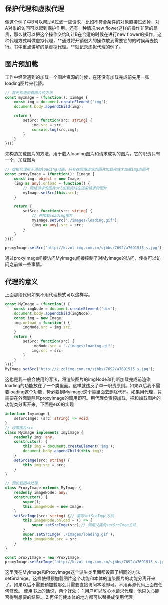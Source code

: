 ## 保护代理和虚拟代理
像这个例子中B可以帮助A过滤一些请求，比如不符合条件的对象直接过滤掉，对A对象的访问可以起到保护作用。还有一种情况new flower这样的操作非常的昂贵，那么就可以把这个操作交给B,让B在合适的时候在进行new flower的操作，这种代理方式叫做虚拟代理，**通过将开销很大的操作放到需要它的的时候再去执行。书中重点讲解的是虚拟代理。**就记录虚拟代理的例子。


## 图片预加载
工作中经常遇到的加载一个图片资源的时候，在还没有加载完成前先用一张loading图片来代替。
```typescript
// 首先构造加载图片的方法
const myImage = (function(): Iimage {
    const img = document.createElement('img');
    document.body.appendChild(img);

    return {
        setSrc: function(src: string) {
            img.src = src;
            console.log(src,img);
        }
    }
})()
```
先构造加载图片的方法，用于载入loading图片和请求成功的图片，它的职责只有一个，加载图片

```typescript
// 虚拟代理用于添加loading动画，只有在网络请求的图片加载完成才加载img的图片
const proxyImage = (function(): Iimage {
    const img: object = new Image;
    (img as any).onload = function() {
        // 网络请求的图片url加载完成在渲染请求的图片
        myImage.setSrc(this.src);
    }

    return {
        setSrc: function(src: string) {
            // 先加载loading图片
            myImage.setSrc('./images/loading.gif');
            (img as any).src = src;
        }
    }
})()

proxyImage.setSrc('http://k.zol-img.com.cn/sjbbs/7692/a7691515_s.jpg');
```
通过proxyImage间接访问MyImage,间接控制了对MyImage的访问，使得可以访问之前做一些事情。

## 代理的意义
上面那段代码如果不用代理模式可以这样写。
```typescript
const MyImage = (function() {
    const imgNode = document.createElement('div');
    document.body.appendChild(imgNode);
    const img = new Image;
    img.onload = function() {
        imgNode.src = img.src;
    }
    return {
        setSrc: function(src) {
            imgNode.src = './images/loading.gif';
            img.src = src;
        }
    }
})()
MyImage.setSrc('http://k.zolimg.com.cn/sjbbs/7692/a7691515_s.jpg');
```
这也是我一般会使用的写法，将渲染图片的imgNode和判断加载完成前渲染loading的功能放在了一个类里面。这样就违反了单一职责原则。如果以后我不需要loading这个功能，势必要到Myimage这个类里面去删除代码。如果用代理，只需要在外面删除屌proxyImage的调用即可。用代理负责预加载，把和加载图片的功能类分离开来。下面是es6的实现
```typescript
interface Imyimage {
    setSrcImge: (src: string) => void;
}
// 设置图片src
class MyImage implements Imyimage {
    readonly img: any;
    constructor() {
        this.img = document.createElement('img');
        document.body.appendChild(this.img);
    }
    setSrcImge(src: string) {
        this.img.src = src;
    }
}

// 预加载图片处理
class ProxyImage extends MyImage {
    readonly imageNode: any;
    constructor() {
        super();
        this.imageNode = new Image;
    }
    setSrcImge(src: string) {// 重写setSrcImge方法
        this.imageNode.onload = () => {
            super.setSrcImge(src);// 调用父类的setSrcImge方法
        }
        super.setSrcImge('./images/loading.gif');
        this.imageNode.src = src
    }
}

const proxyImage = new ProxyImage;
proxyImage.setSrcImge('http://k.zol-img.com.cn/sjbbs/7692/a7691515_s.jpg');
```
这里我在MyImage和ProxyImage这个派生类里面都设置了相同的方法setSrcImge。这样使得预加载图片这个功能和本体的渲染图片的功能分离开来了。如果以后不需要预加载那么只需要直接访问本地即可。不用再源代码上面做任何修改。
使用书上的话说，两个好处：
1.用户可以放心地请求代理，他只关心能否得到想要的结果。
2.再任何使本体的地方都可以替换成使用代理。